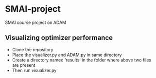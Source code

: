 # SMAI-project
SMAI course project on ADAM

## Visualizing optimizer performance
- Clone the repository
- Place the visualizer.py and ADAM.py in same directory
- Create a directory named 'results' in the folder where above two files are present
- Then run visualizer.py 

